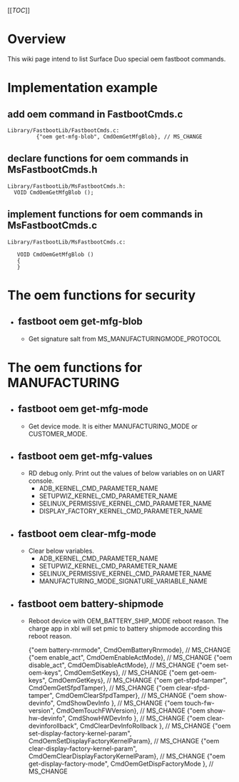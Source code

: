[[_TOC_]]

# Overview
  This wiki page intend to list Surface Duo special oem fastboot commands.

# Implementation example
## add oem command in FastbootCmds.c
```
Library/FastbootLib/FastbootCmds.c:
         {"oem get-mfg-blob", CmdOemGetMfgBlob}, // MS_CHANGE

```
## declare functions for oem commands in MsFastbootCmds.h
```
Library/FastbootLib/MsFastbootCmds.h:
  VOID CmdOemGetMfgBlob ();
```
## implement functions for oem commands in MsFastbootCmds.c
```
Library/FastbootLib/MsFastbootCmds.c:
   
   VOID CmdOemGetMfgBlob ()
   {
   }
```

# The oem functions for security

- ## fastboot oem get-mfg-blob
  -   Get signature salt from MS_MANUFACTURINGMODE_PROTOCOL

# The oem functions for MANUFACTURING

- ## fastboot oem get-mfg-mode
  -   Get device mode. It is either MANUFACTURING_MODE or CUSTOMER_MODE.

- ## fastboot oem get-mfg-values
  -   RD debug only. Print out the values of below variables on on UART console.
      - ADB_KERNEL_CMD_PARAMETER_NAME
      - SETUPWIZ_KERNEL_CMD_PARAMETER_NAME
      - SELINUX_PERMISSIVE_KERNEL_CMD_PARAMETER_NAME
      - DISPLAY_FACTORY_KERNEL_CMD_PARAMETER_NAME

- ## fastboot oem clear-mfg-mode
  -  Clear below variables.
      - ADB_KERNEL_CMD_PARAMETER_NAME
      - SETUPWIZ_KERNEL_CMD_PARAMETER_NAME
      - SELINUX_PERMISSIVE_KERNEL_CMD_PARAMETER_NAME
      - MANUFACTURING_MODE_SIGNATURE_VARIABLE_NAME

- ## fastboot oem battery-shipmode
  -  Reboot device with OEM_BATTERY_SHIP_MODE reboot reason. The charge app in xbl will set pmic to battery shipmode according this reboot reason.


      {"oem battery-rnrmode", CmdOemBatteryRnrmode}, // MS_CHANGE
      {"oem enable_act", CmdOemEnableActMode}, // MS_CHANGE
      {"oem disable_act", CmdOemDisableActMode}, // MS_CHANGE
      {"oem set-oem-keys", CmdOemSetKeys}, // MS_CHANGE
      {"oem get-oem-keys", CmdOemGetKeys}, // MS_CHANGE
      {"oem get-sfpd-tamper", CmdOemGetSfpdTamper}, // MS_CHANGE
      {"oem clear-sfpd-tamper", CmdOemClearSfpdTamper}, // MS_CHANGE
      {"oem show-devinfo", CmdShowDevInfo }, // MS_CHANGE
      {"oem touch-fw-version", CmdOemTouchFWVersion}, // MS_CHANGE
      {"oem show-hw-devinfo", CmdShowHWDevInfo }, // MS_CHANGE
      {"oem clear-devinforollback", CmdClearDevInfoRollback }, // MS_CHANGE
      {"oem set-display-factory-kernel-param", CmdOemSetDisplayFactoryKernelParam}, // MS_CHANGE
      {"oem clear-display-factory-kernel-param", CmdOemClearDisplayFactoryKernelParam}, // MS_CHANGE
      {"oem get-display-factory-mode", CmdOemGetDispFactoryMode }, // MS_CHANGE